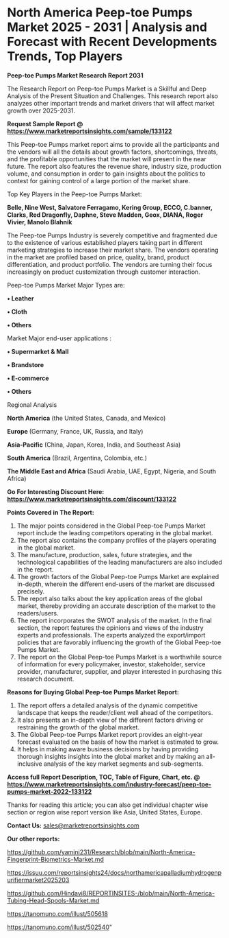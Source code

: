 # North America Peep-toe Pumps Market 2025 - 2031 | Analysis and Forecast with Recent Developments Trends, Top Players

<strong>Peep-toe Pumps Market Research Report 2031</strong>

The Research Report on Peep-toe Pumps Market is a Skillful and Deep Analysis of the Present Situation and Challenges. This research report also analyzes other important trends and market drivers that will affect market growth over 2025-2031.

<strong>Request Sample Report @ <a href=https://www.marketreportsinsights.com/sample/133122>https://www.marketreportsinsights.com/sample/133122</a></strong>

This Peep-toe Pumps market report aims to provide all the participants and the vendors will all the details about growth factors, shortcomings, threats, and the profitable opportunities that the market will present in the near future. The report also features the revenue share, industry size, production volume, and consumption in order to gain insights about the politics to contest for gaining control of a large portion of the market share.

Top Key Players in the Peep-toe Pumps Market:

<strong>Belle, Nine West, Salvatore Ferragamo, Kering Group, ECCO, C.banner, Clarks, Red Dragonfly, Daphne, Steve Madden, Geox, DIANA, Roger Vivier, Manolo Blahnik</strong>

The Peep-toe Pumps Industry is severely competitive and fragmented due to the existence of various established players taking part in different marketing strategies to increase their market share. The vendors operating in the market are profiled based on price, quality, brand, product differentiation, and product portfolio. The vendors are turning their focus increasingly on product customization through customer interaction.

Peep-toe Pumps Market Major Types are:

<strong>• Leather

• Cloth

• Others</strong>

Market Major end-user applications :

<strong>• Supermarket & Mall

• Brandstore

• E-commerce

• Others</strong>

Regional Analysis

</u><strong><b>North America</b></strong> (the United States, Canada, and Mexico)

<strong><b>Europe </b></strong>(Germany, France, UK, Russia, and Italy)

<strong><b>Asia-Pacific</b></strong> (China, Japan, Korea, India, and Southeast Asia)

<strong><b>South America</b></strong> (Brazil, Argentina, Colombia, etc.)

<strong><b>The Middle East and Africa</b></strong> (Saudi Arabia, UAE, Egypt, Nigeria, and South Africa)

<strong>Go For Interesting Discount Here: <a href=https://www.marketreportsinsights.com/discount/133122>https://www.marketreportsinsights.com/discount/133122</a></strong>

<strong>Points Covered in The Report:</strong>
<ol>
  <li>The major points considered in the Global Peep-toe Pumps Market report include the leading competitors operating in the global market.</li>
  <li>The report also contains the company profiles of the players operating in the global market.</li>
  <li>The manufacture, production, sales, future strategies, and the technological capabilities of the leading manufacturers are also included in the report.</li>
  <li>The growth factors of the Global Peep-toe Pumps Market are explained in-depth, wherein the different end-users of the market are discussed precisely.</li>
  <li>The report also talks about the key application areas of the global market, thereby providing an accurate description of the market to the readers/users.</li>
  <li>The report incorporates the SWOT analysis of the market. In the final section, the report features the opinions and views of the industry experts and professionals. The experts analyzed the export/import policies that are favorably influencing the growth of the Global Peep-toe Pumps Market.</li>
  <li>The report on the Global Peep-toe Pumps Market is a worthwhile source of information for every policymaker, investor, stakeholder, service provider, manufacturer, supplier, and player interested in purchasing this research document.</li>
</ol>
<strong>Reasons for Buying Global Peep-toe Pumps Market Report:</strong>

<ol>
  <li>The report offers a detailed analysis of the dynamic competitive landscape that keeps the reader/client well ahead of the competitors.</li>
  <li>It also presents an in-depth view of the different factors driving or restraining the growth of the global market.</li>
  <li>The Global Peep-toe Pumps Market report provides an eight-year forecast evaluated on the basis of how the market is estimated to grow.</li>
  <li>It helps in making aware business decisions by having providing thorough insights insights into the global market and by making an all-inclusive analysis of the key market segments and sub-segments.</li>
</ol>
<strong>Access full Report Description, TOC, Table of Figure, Chart, etc. @ <a href=https://www.marketreportsinsights.com/industry-forecast/peep-toe-pumps-market-2022-133122>https://www.marketreportsinsights.com/industry-forecast/peep-toe-pumps-market-2022-133122</a></strong>


Thanks for reading this article; you can also get individual chapter wise section or region wise report version like Asia, United States, Europe.

<strong>Contact Us:</strong>
sales@marketreportsinsights.com

<strong>Our other reports:</strong>

<a href=https://github.com/yamini231/Research/blob/main/North-America-Fingerprint-Biometrics-Market.md>https://github.com/yamini231/Research/blob/main/North-America-Fingerprint-Biometrics-Market.md</a>

<a href=https://issuu.com/reportsinsights24/docs/northamericapalladiumhydrogenpurifiermarket2025203>https://issuu.com/reportsinsights24/docs/northamericapalladiumhydrogenpurifiermarket2025203</a>

<a href=https://github.com/Hindavi8/REPORTINSITES-/blob/main/North-America-Tubing-Head-Spools-Market.md>https://github.com/Hindavi8/REPORTINSITES-/blob/main/North-America-Tubing-Head-Spools-Market.md</a>

<a href=https://tanomuno.com/illust/505618>https://tanomuno.com/illust/505618</a>

<a href=https://tanomuno.com/illust/502540>https://tanomuno.com/illust/502540</a>"
